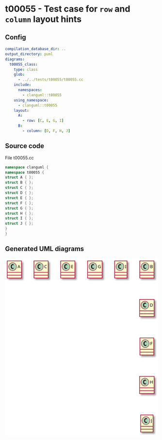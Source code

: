 # t00055 - Test case for `row` and `column` layout hints
## Config
```yaml
compilation_database_dir: ..
output_directory: puml
diagrams:
  t00055_class:
    type: class
    glob:
      - ../../tests/t00055/t00055.cc
    include:
      namespaces:
        - clanguml::t00055
    using_namespace:
      - clanguml::t00055
    layout:
      A:
        - row: [C, E, G, I]
      B:
        - column: [D, F, H, J]
```
## Source code
File t00055.cc
```cpp
namespace clanguml {
namespace t00055 {
struct A { };
struct B { };
struct C { };
struct D { };
struct E { };
struct F { };
struct G { };
struct H { };
struct I { };
struct J { };
}
}
```
## Generated UML diagrams
![t00055_class](./t00055_class.svg "Test case for `row` and `column` layout hints")
